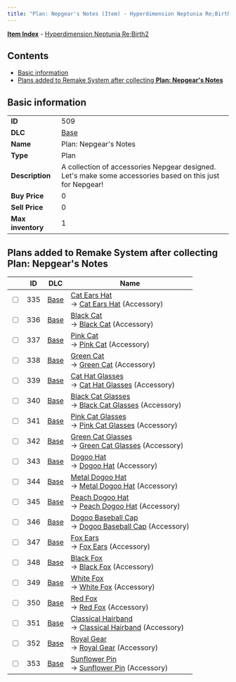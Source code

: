 ```yaml
---
title: "Plan: Nepgear's Notes (Item) - Hyperdimension Neptunia Re;Birth2"
---
```


[**Item Index**](/neptunia/rb2/item/index.html) - [Hyperdimension Neptunia Re;Birth2](/neptunia/rb2)

## Contents

- [Basic information](#basic-information)
- [Plans added to Remake System after collecting **Plan: Nepgear's Notes**](#plans-added-to-remake-system-after-collecting-plan-nepgears-notes)

## Basic information

|   |   |
| -- | -- |
| **ID** | 509 |
| **DLC** | [Base](/neptunia/rb2/dlc/0-base.html) |
| **Name** | Plan: Nepgear's Notes |
| **Type** | Plan |
| **Description** | A collection of accessories Nepgear designed. Let's make some accessories based on this just for Nepgear! |
| **Buy Price** | 0 |
| **Sell Price** | 0 |
| **Max inventory** | 1 |

## Plans added to Remake System after collecting **Plan: Nepgear's Notes**

|    | ID | DLC | Name |
| -- | -- | --- | ---- |
| <input type="checkbox" id="rb2-remake-0-335" class="trackbox" /> | 335 | [Base](/neptunia/rb2/dlc/0-base.html) | [Cat Ears Hat](/neptunia/rb2/remake/0-335-cat-ears-hat.html)<br />→ [Cat Ears Hat](/neptunia/rb2/item/0-2135-cat-ears-hat.html) (Accessory) |
| <input type="checkbox" id="rb2-remake-0-336" class="trackbox" /> | 336 | [Base](/neptunia/rb2/dlc/0-base.html) | [Black Cat](/neptunia/rb2/remake/0-336-black-cat.html)<br />→ [Black Cat](/neptunia/rb2/item/0-2136-black-cat.html) (Accessory) |
| <input type="checkbox" id="rb2-remake-0-337" class="trackbox" /> | 337 | [Base](/neptunia/rb2/dlc/0-base.html) | [Pink Cat](/neptunia/rb2/remake/0-337-pink-cat.html)<br />→ [Pink Cat](/neptunia/rb2/item/0-2137-pink-cat.html) (Accessory) |
| <input type="checkbox" id="rb2-remake-0-338" class="trackbox" /> | 338 | [Base](/neptunia/rb2/dlc/0-base.html) | [Green Cat](/neptunia/rb2/remake/0-338-green-cat.html)<br />→ [Green Cat](/neptunia/rb2/item/0-2138-green-cat.html) (Accessory) |
| <input type="checkbox" id="rb2-remake-0-339" class="trackbox" /> | 339 | [Base](/neptunia/rb2/dlc/0-base.html) | [Cat Hat Glasses](/neptunia/rb2/remake/0-339-cat-hat-glasses.html)<br />→ [Cat Hat Glasses](/neptunia/rb2/item/0-2139-cat-hat-glasses.html) (Accessory) |
| <input type="checkbox" id="rb2-remake-0-340" class="trackbox" /> | 340 | [Base](/neptunia/rb2/dlc/0-base.html) | [Black Cat Glasses](/neptunia/rb2/remake/0-340-black-cat-glasses.html)<br />→ [Black Cat Glasses](/neptunia/rb2/item/0-2140-black-cat-glasses.html) (Accessory) |
| <input type="checkbox" id="rb2-remake-0-341" class="trackbox" /> | 341 | [Base](/neptunia/rb2/dlc/0-base.html) | [Pink Cat Glasses](/neptunia/rb2/remake/0-341-pink-cat-glasses.html)<br />→ [Pink Cat Glasses](/neptunia/rb2/item/0-2141-pink-cat-glasses.html) (Accessory) |
| <input type="checkbox" id="rb2-remake-0-342" class="trackbox" /> | 342 | [Base](/neptunia/rb2/dlc/0-base.html) | [Green Cat Glasses](/neptunia/rb2/remake/0-342-green-cat-glasses.html)<br />→ [Green Cat Glasses](/neptunia/rb2/item/0-2142-green-cat-glasses.html) (Accessory) |
| <input type="checkbox" id="rb2-remake-0-343" class="trackbox" /> | 343 | [Base](/neptunia/rb2/dlc/0-base.html) | [Dogoo Hat](/neptunia/rb2/remake/0-343-dogoo-hat.html)<br />→ [Dogoo Hat](/neptunia/rb2/item/0-2143-dogoo-hat.html) (Accessory) |
| <input type="checkbox" id="rb2-remake-0-344" class="trackbox" /> | 344 | [Base](/neptunia/rb2/dlc/0-base.html) | [Metal Dogoo Hat](/neptunia/rb2/remake/0-344-metal-dogoo-hat.html)<br />→ [Metal Dogoo Hat](/neptunia/rb2/item/0-2144-metal-dogoo-hat.html) (Accessory) |
| <input type="checkbox" id="rb2-remake-0-345" class="trackbox" /> | 345 | [Base](/neptunia/rb2/dlc/0-base.html) | [Peach Dogoo Hat](/neptunia/rb2/remake/0-345-peach-dogoo-hat.html)<br />→ [Peach Dogoo Hat](/neptunia/rb2/item/0-2145-peach-dogoo-hat.html) (Accessory) |
| <input type="checkbox" id="rb2-remake-0-346" class="trackbox" /> | 346 | [Base](/neptunia/rb2/dlc/0-base.html) | [Dogoo Baseball Cap](/neptunia/rb2/remake/0-346-dogoo-baseball-cap.html)<br />→ [Dogoo Baseball Cap](/neptunia/rb2/item/0-2146-dogoo-baseball-cap.html) (Accessory) |
| <input type="checkbox" id="rb2-remake-0-347" class="trackbox" /> | 347 | [Base](/neptunia/rb2/dlc/0-base.html) | [Fox Ears](/neptunia/rb2/remake/0-347-fox-ears.html)<br />→ [Fox Ears](/neptunia/rb2/item/0-2147-fox-ears.html) (Accessory) |
| <input type="checkbox" id="rb2-remake-0-348" class="trackbox" /> | 348 | [Base](/neptunia/rb2/dlc/0-base.html) | [Black Fox](/neptunia/rb2/remake/0-348-black-fox.html)<br />→ [Black Fox](/neptunia/rb2/item/0-2148-black-fox.html) (Accessory) |
| <input type="checkbox" id="rb2-remake-0-349" class="trackbox" /> | 349 | [Base](/neptunia/rb2/dlc/0-base.html) | [White Fox](/neptunia/rb2/remake/0-349-white-fox.html)<br />→ [White Fox](/neptunia/rb2/item/0-2149-white-fox.html) (Accessory) |
| <input type="checkbox" id="rb2-remake-0-350" class="trackbox" /> | 350 | [Base](/neptunia/rb2/dlc/0-base.html) | [Red Fox](/neptunia/rb2/remake/0-350-red-fox.html)<br />→ [Red Fox](/neptunia/rb2/item/0-2150-red-fox.html) (Accessory) |
| <input type="checkbox" id="rb2-remake-0-351" class="trackbox" /> | 351 | [Base](/neptunia/rb2/dlc/0-base.html) | [Classical Hairband](/neptunia/rb2/remake/0-351-classical-hairband.html)<br />→ [Classical Hairband](/neptunia/rb2/item/0-2151-classical-hairband.html) (Accessory) |
| <input type="checkbox" id="rb2-remake-0-352" class="trackbox" /> | 352 | [Base](/neptunia/rb2/dlc/0-base.html) | [Royal Gear](/neptunia/rb2/remake/0-352-royal-gear.html)<br />→ [Royal Gear](/neptunia/rb2/item/0-2152-royal-gear.html) (Accessory) |
| <input type="checkbox" id="rb2-remake-0-353" class="trackbox" /> | 353 | [Base](/neptunia/rb2/dlc/0-base.html) | [Sunflower Pin](/neptunia/rb2/remake/0-353-sunflower-pin.html)<br />→ [Sunflower Pin](/neptunia/rb2/item/0-2153-sunflower-pin.html) (Accessory) |